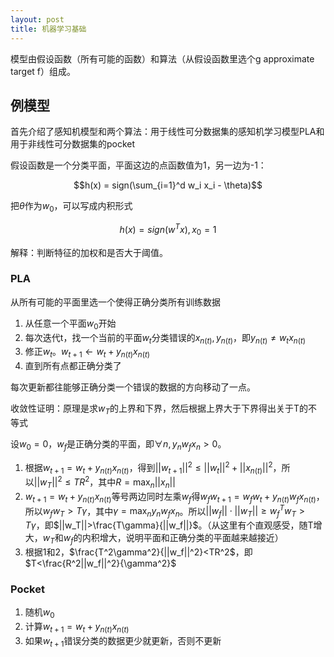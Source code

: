 ```yaml
---
layout: post
title: 机器学习基础
---
```

模型由假设函数（所有可能的函数）和算法（从假设函数里选个g approximate target f）组成。

## 例模型
首先介绍了感知机模型和两个算法：用于线性可分数据集的感知机学习模型PLA和用于非线性可分数据集的pocket

假设函数是一个分类平面，平面这边的点函数值为1，另一边为-1：

$$h(x) = sign(\sum_{i=1}^d w_i x_i - \theta)$$

把$\theta$作为$w_0$，可以写成内积形式

$$h(x) = sign(w^T x), x_0=1$$

解释：判断特征的加权和是否大于阈值。

### PLA
从所有可能的平面里选一个使得正确分类所有训练数据

1. 从任意一个平面$w_0$开始
2. 每次迭代t，找一个当前的平面$w_t$分类错误的$x_{n(t)}, y_{n(t)}$，即$y_{n(t)} \ne w_tx_{n(t)}$
3. 修正$w_t$。$w_{t+1} \leftarrow w_t + y_{n(t)}x_{n(t)}$
4. 直到所有点都正确分类了

每次更新都往能够正确分类一个错误的数据的方向移动了一点。

收敛性证明：原理是求$w_T$的上界和下界，然后根据上界大于下界得出关于T的不等式

设$w_0=0$，$w_f$是正确分类的平面，即$\forall n, y_{n} w_fx_{n}>0$。

1. 根据$w_{t+1} = w_t + y_{n(t)}x_{n(t)}$，得到$||w_{t+1}||^2\le||w_t||^2 + ||x_{n(t)}||^2$，所以$||w_T||^2\le TR^2$，其中$R=\max_n ||x_n||$
2. $w_{t+1} = w_t + y_{n(t)}x_{n(t)}$等号两边同时左乘$w_f$得$w_fw_{t+1}=w_fw_t + y_{n(t)} w_fx_{n(t)}$，所以$w_fw_T > T\gamma$，其中$\gamma=\max_n y_n w_f x_n$。所以$||w_f||\cdot||w_T||\ge w_f^Tw_T>T\gamma$，即$||w_T||>\frac{T\gamma}{||w_f||}$。（从这里有个直观感受，随T增大，$w_T$和$w_f$的内积增大，说明平面和正确分类的平面越来越接近）
3. 根据1和2，$\frac{T^2\gamma^2}{||w_f||^2}<TR^2$，即$T<\frac{R^2||w_f||^2}{\gamma^2}$

### Pocket
1. 随机$w_0$
2. 计算$w_{t+1} = w_t + y_{n(t)}x_{n(t)}$
3. 如果$w_{t+1}$错误分类的数据更少就更新，否则不更新


